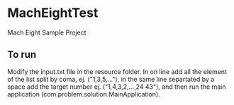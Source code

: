 # MachEightTest
Mach Eight Sample Project

## To run 
Modify the input.txt file in the resource folder. In on line add all the element of the list split by coma, ej. ("1,3,5,..."), in the same line separtated by a space add the target number ej. ("1,4,3,2,...,24 43"), and then run the main application (com.problem.solution.MainApplication).
